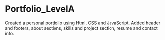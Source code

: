 # Portfolio_LevelA
Created a personal portfolio using Html, CSS and JavaScript. Added header and footers, about sections, skills and project section, resume and contact info.
